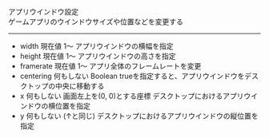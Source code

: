アプリウインドウ設定  
ゲームアプリのウインドウサイズや位置などを変更する

***
- width		現在値	1〜	アプリウインドウの横幅を指定
- height		現在値	1〜	アプリウインドウの高さを指定
- framerate		現在値	1〜	アプリ全体のフレームレートを変更
- centering		何もしない	Boolean	trueを指定すると、アプリウインドウをデスクトップの中央に移動する
- x		何もしない	画面左上を(0, 0)とする座標	デスクトップにおけるアプリウインドウの横位置を指定
- y		何もしない	(↑と同じ)	デスクトップにおけるアプリウインドウの縦位置を指定
